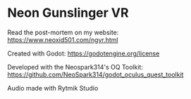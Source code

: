 # Neon Gunslinger VR


Read the post-mortem on my website: https://www.neoxid501.com/ngvr.html



Created with Godot: https://godotengine.org/license 

Developed with the Neospark314's OQ Toolkit: https://github.com/NeoSpark314/godot_oculus_quest_toolkit

Audio made with Rytmik Studio
